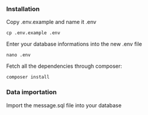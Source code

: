 
### Installation
Copy .env.example and name it .env
```
cp .env.example .env
```

Enter your database informations into the new .env file
```
nano .env
```

Fetch all the dependencies through composer:
```
composer install
```

### Data importation
Import the message.sql file into your database

